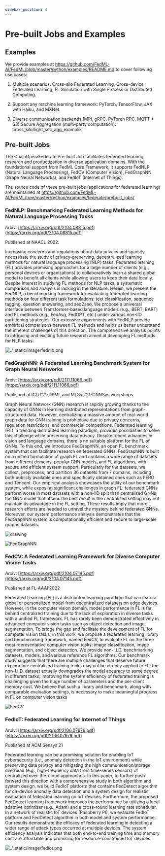 ```yaml
---
sidebar_position: 4
---
```


# Pre-built Jobs and Examples

## Examples

We provide examples at https://github.com/FedML-AI/FedML/blob/master/python/examples/README.md to cover following use cases:

1. Multiple scenarios: Cross-silo Federated Learning; Cross-device Federated Learning; FL Simulation with Single Process or Distributed Computing.

2. Support any machine learning framework: PyTorch, TensorFlow, JAX with Haiku, and MXNet.

3. Diverse communication backends (MPI, gRPC, PyTorch RPC, MQTT + S3)
   Secure Aggregation (multi-party computation): cross_silo/light_sec_agg_example

## Pre-built Jobs

The ChainOperaFederate Pre-built Job facilitates federated learning research and productization in diverse application domains. With the foundational support from FedML Core Framework, it supports FedNLP (Natural Language Processing), FedCV (Computer Vision), FedGraphNN (Graph Neural Networks), and FedIoT (Internet of Things).

The source code of these pre-built jobs (applications for federated learning) are maintained at https://github.com/FedML-AI/FedML/tree/master/python/examples/federate/prebuilt_jobs/

### FedNLP: Benchmarking Federated Learning Methods for Natural Language Processing Tasks

Arxiv: [https://arxiv.org/pdf/2104.08815.pdf](https://arxiv.org/pdf/2104.08815.pdf)

Published at NAACL 2022.

Increasing concerns and regulations about data
privacy and sparsity necessitate the study
of privacy-preserving, decentralized learning methods for natural language processing
(NLP) tasks. Federated learning (FL) provides promising approaches for a large number of clients (e.g., personal devices or organizations) to collaboratively learn a shared
global model to benefit all clients while allowing users to keep their data locally. Despite interest in studying FL methods for NLP
tasks, a systematic comparison and analysis is lacking in the literature. Herein, we
present the FedNLP, a benchmarking framework for evaluating federated learning methods on four different task formulations: text
classification, sequence tagging, question answering, and seq2seq. We propose a universal interface between Transformer-based language models (e.g., BERT, BART) and FL
methods (e.g., FedAvg, FedOPT, etc.) under
various non-IID partitioning strategies. Our
extensive experiments with FedNLP provide
empirical comparisons between FL methods
and helps us better understand the inherent
challenges of this direction. The comprehensive analysis points to intriguing and exciting
future research aimed at developing FL methods for NLP tasks.

![./_static/image/fednlp.png](./_static/image/fednlp.png)

### FedGraphNN: A Federated Learning Benchmark System for Graph Neural Networks

Arxiv: [https://arxiv.org/pdf/2111.11066.pdf](https://arxiv.org/pdf/2111.11066.pdf)

Published at ICLR'21-DPML and MLSys'21-GNNSys workshops

Graph Neural Network (GNN) research is rapidly growing thanks to the capacity of GNNs in learning distributed representations from graph-structured data.
However, centralizing a massive amount of real-world graph data for GNN training is prohibitive due to privacy concerns, regulation restrictions, and commercial
competitions. Federated learning (FL), a trending distributed learning paradigm,
provides possibilities to solve this challenge while preserving data privacy. Despite recent advances in vision and language domains, there is no suitable platform
for the FL of GNNs. To this end, we introduce FedGraphNN, an open FL benchmark system that can facilitate research on federated GNNs. FedGraphNN is
built on a unified formulation of graph FL and contains a wide range of datasets
from different domains, popular GNN models, and FL algorithms, with secure
and efficient system support. Particularly for the datasets, we collect, preprocess, and partition 36 datasets from 7 domains, including both publicly available ones and specifically obtained ones such as hERG and Tencent. Our
empirical analysis showcases the utility of our benchmark system, while exposing significant challenges in graph FL: federated GNNs perform worse in most
datasets with a non-IID split than centralized GNNs; the GNN model that attains the best result in the centralized setting may not maintain its advantage
in the FL setting. These results imply that more research efforts are needed
to unravel the mystery behind federated GNNs. Moreover, our system performance analysis demonstrates that the FedGraphNN system is computationally
efficient and secure to large-scale graphs datasets.

<img src="./_static/image/fedgraphnn.png" alt="drawing"/>

![FedGraphNN](./_static/image/fedgraphnn.png)

### FedCV: A Federated Learning Framework for Diverse Computer Vision Tasks

Arxiv: [https://arxiv.org/pdf/2104.07145.pdf](https://arxiv.org/pdf/2104.07145.pdf)

Published at FL-AAAI’2022

Federated Learning (FL) is a distributed learning
paradigm that can learn a global or personalized model
from decentralized datasets on edge devices. However, in
the computer vision domain, model performance in FL is far
behind centralized training due to the lack of exploration in
diverse tasks with a unified FL framework. FL has rarely
been demonstrated effectively in advanced computer vision
tasks such as object detection and image segmentation. To
bridge the gap and facilitate the development of FL for
computer vision tasks, in this work, we propose a federated learning library and benchmarking framework, named
FedCV, to evaluate FL on the three most representative computer vision tasks: image classification, image segmentation,
and object detection. We provide non-I.I.D. benchmarking
datasets, models, and various reference FL algorithms. Our
benchmark study suggests that there are multiple challenges
that deserve future exploration: centralized training tricks
may not be directly applied to FL; the non-I.I.D. dataset
actually downgrades the model accuracy to some degree in
different tasks; improving the system efficiency of federated
training is challenging given the huge number of parameters and the per-client memory cost. We believe that such
a library and benchmark, along with comparable evaluation settings, is necessary to make meaningful progress in
FL on computer vision tasks

![FedCV](./_static/image/fedcv.png)

### FedIoT: Federated Learning for Internet of Things

Arxiv: [https://arxiv.org/pdf/2106.07976.pdf](https://arxiv.org/pdf/2106.07976.pdf)

Published at ACM Sensys’21

Federated learning can be a promising solution for enabling IoT cybersecurity (i.e., anomaly detection
in the IoT environment) while preserving data privacy and mitigating the high communication/storage overhead (e.g., high-frequency data from time-series sensors) of centralized over-the-cloud
approaches. In this paper, to further push forward this direction with a comprehensive study in
both algorithm and system design, we build FedIoT platform that contains FedDetect algorithm
for on-device anomaly data detection and a system design for realistic evaluation of federated
learning on IoT devices. Furthermore, the proposed FedDetect learning framework improves the
performance by utilizing a local adaptive optimizer (e.g., Adam) and a cross-round learning rate
scheduler. In a network of realistic IoT devices (Raspberry PI), we evaluate FedIoT platform and
FedDetect algorithm in both model and system performance. Our results demonstrate the efficacy
of federated learning in detecting a wider range of attack types occurred at multiple devices. The
system efficiency analysis indicates that both end-to-end training time and memory cost are affordable and promising for resource-constrained IoT devices.

![./_static/image/fediot.png](./_static/image/fediot.png)
